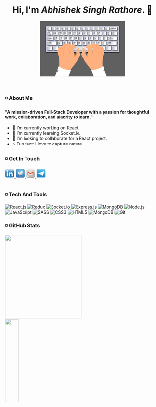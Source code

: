 <div align="center"> <h1>Hi, I'm <i>Abhishek Singh Rathore</i>. 👋 </h1></div>

<div align="center"> <img  src="./assets/giphy.gif" width="55%"> </div>
<br>
<br>

### :white_medium_small_square: About Me

#### "A mission-driven Full-Stack Developer with a passion for thoughtful work, collaboration, and alacrity to learn."

- 🔭 I’m currently working on React.
- 🌱 I’m currently learning Socket.io.
- 👯 I’m looking to collaborate for a React project.
- ⚡ Fun fact: I love to capture nature.

### :white_medium_small_square: Get In Touch

   <nav>
       <a href="https://www.linkedin.com/in/abhishek-singh-rathore-878372205" target="_blank">
          <img src="./assets/linkedin-icon.png" width="30px" height="30px"/>
       </a>
       <a href="https://twitter.com/TheAbhi98765" target="_blank">
          <img src="./assets/twitter-icon.png" width="30px" height="30px"/> 
       </a>
       <a href="mailto:abhishek.140999@gmail.com" target="_blank">
          <img src="./assets/gmail-icon.png" width="30px" height="30px"/> 
       </a>
       <a href="http://t.me/abhishek_s_rathore" target="_blank">
          <img src="./assets/telegram-icon.png" width="30px" height="30px"/> 
       </a>
   </nav>
<br>

### :white_medium_small_square: Tech And Tools

   <p> 
      <img alt="React.js" src="https://img.shields.io/badge/Redux-593D88?style=for-the-badge&logo=redux&logoColor=white" />
      <img alt="Redux" src="https://img.shields.io/badge/React-20232A?style=for-the-badge&logo=react&logoColor=61DAFB" />
      <img alt="Socket.io" src="https://img.shields.io/badge/Socket.io-010101?&style=for-the-badge&logo=Socket.io&logoColor=white" />
      <img alt="Express.js" src="https://img.shields.io/badge/Express.js-000000?style=for-the-badge&logo=express&logoColor=white" />
      <img alt="MongoDB" src="https://img.shields.io/badge/MongoDB-white?style=for-the-badge&logo=mongodb&logoColor=4EA94B" />
      <img alt="Node.js" src="https://img.shields.io/badge/Node.js-339933?style=for-the-badge&logo=nodedotjs&logoColor=white" />
      <img alt="JavaScript" src="https://img.shields.io/badge/javascript-%23323330.svg?style=for-the-badge&logo=javascript&logoColor=%23F7DF1E" />
      <img alt="SASS" src="https://img.shields.io/badge/SCSS-hotpink.svg?style=for-the-badge&logo=SASS&logoColor=white"/>
      <img alt="CSS3" src="https://img.shields.io/badge/css3-%231572B6.svg?style=for-the-badge&logo=css3&logoColor=white" />
      <img alt="HTML5" src="https://img.shields.io/badge/html5-%23E34F26.svg?style=for-the-badge&logo=html5&logoColor=white" />
      <img alt="MongoDB" src="https://img.shields.io/badge/GitHub-100000?style=for-the-badge&logo=github&logoColor=white" /> 
      <img alt="Git" src="https://img.shields.io/badge/git-%23F05033.svg?style=for-the-badge&logo=git&logoColor=white" />
  </p>
         
### :white_medium_small_square: GitHub Stats

  <p>
      <img src="https://github-readme-stats.vercel.app/api?username=abhishek-s-rathore&show_icons=true&theme=tokyonight" height="270px" width="70.25%"/> 
      <img src="https://github-readme-stats.vercel.app/api/top-langs/?username=abhishek-s-rathore&theme=tokyonight" height="270px" width="29.25%"/>
  </p>

